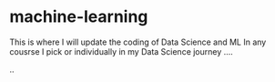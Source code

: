 # machine-learning
This is where I will update the coding of Data Science and ML In any cousrse I pick or individually in my Data Science journey ....

..
